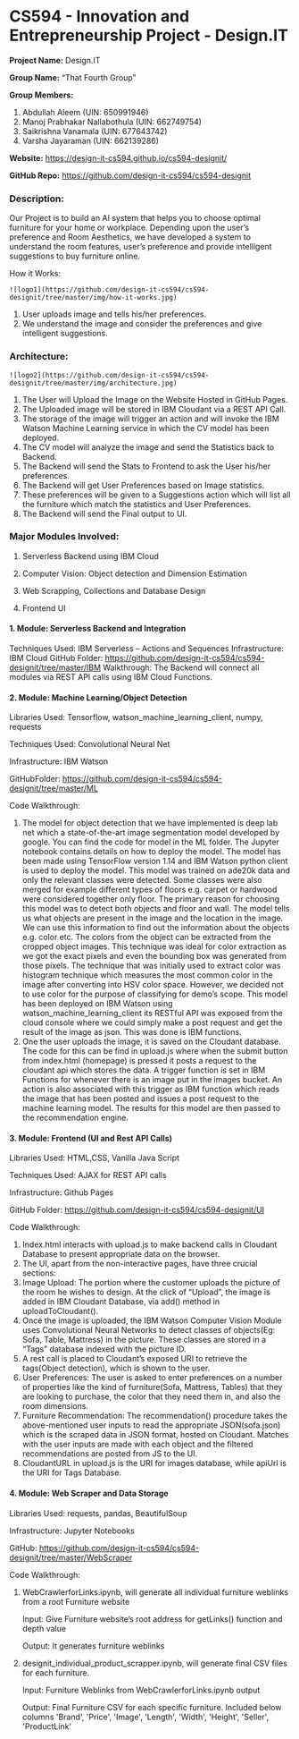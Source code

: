 # CS594 - Innovation and Entrepreneurship Project - Design.IT

__Project Name:__ Design.IT

__Group Name:__ “That Fourth Group”

__Group Members:__
1.	Abdullah Aleem (UIN: 650991946)
2.	Manoj Prabhakar Nallabothula (UIN: 662749754)
3.	Saikrishna Vanamala (UIN: 677643742)
4.	Varsha Jayaraman (UIN: 662139286)

__Website:__ https://design-it-cs594.github.io/cs594-designit/

__GitHub Repo:__ https://github.com/design-it-cs594/cs594-designit

### Description: 

Our Project is to build an AI system that helps you to choose optimal furniture for your home or workplace. Depending upon the user’s preference and Room Aesthetics, we have developed a system to understand the room features, user’s preference and provide intelligent suggestions to buy furniture online.

How it Works:
	
	![logo1](https://github.com/design-it-cs594/cs594-designit/tree/master/img/how-it-works.jpg)

1.	User uploads image and tells his/her preferences.
2.	We understand the image and consider the preferences and give intelligent suggestions.


### Architecture:

	![logo2](https://github.com/design-it-cs594/cs594-designit/tree/master/img/architecture.jpg)

1.	The User will Upload the Image on the Website Hosted in GitHub Pages.
2.	The Uploaded image will be stored in IBM Cloudant via a REST API Call.
3.	The storage of the image will trigger an action and will invoke the IBM Watson Machine Learning service in which the CV model has been deployed.
4.	The CV model will analyze the image and send the Statistics back to Backend.
5.	The Backend will send the Stats to Frontend to ask the User his/her preferences.
6.	The Backend will get User Preferences based on Image statistics.
7.	These preferences will be given to a Suggestions action which will list all the furniture which match the statistics and User Preferences.
8.	The Backend will send the Final output to UI. 


### Major Modules Involved: 

1.	Serverless Backend using IBM Cloud

2.	Computer Vision: Object detection and Dimension Estimation

3.	Web Scrapping, Collections and Database Design

4.	Frontend UI


#### 1.	Module: Serverless Backend and Integration
Techniques Used: IBM Serverless – Actions and Sequences
Infrastructure: IBM Cloud
GitHub Folder: https://github.com/design-it-cs594/cs594-designit/tree/master/IBM
Walkthrough:
The Backend will connect all modules via REST API calls using IBM Cloud Functions.

#### 2.	Module: Machine Learning/Object Detection
Libraries Used: Tensorflow, watson_machine_learning_client, numpy, requests

Techniques Used: Convolutional Neural Net 

Infrastructure: IBM Watson

GitHubFolder: https://github.com/design-it-cs594/cs594-designit/tree/master/ML 

Code Walkthrough:
1.	The model for object detection that we have implemented is deep lab net which a state-of-the-art image segmentation model developed by google. You can find the code for model in the ML folder. The Jupyter notebook contains details on how to deploy the model. The model has been made using TensorFlow version 1.14 and IBM Watson python client is used to deploy the model. This model was trained on ade20k data and only the relevant classes were detected. Some classes were also merged for example different types of floors e.g. carpet or hardwood were considered together only floor. The primary reason for choosing this model was to detect both objects and floor and wall. The model tells us what objects are present in the image and the location in the image. We can use this information to find out the information about the objects e.g. color etc. The colors from the object can be extracted from the cropped object images. This technique was ideal for color extraction as we got the exact pixels and even the bounding box was generated from those pixels. The technique that was initially used to extract color was histogram technique which measures the most common color in the image after converting into HSV color space. However, we decided not to use color for the purpose of classifying for demo’s scope. This model has been deployed on IBM Watson using watson_machine_learning_client its RESTful API was exposed from the cloud console where we could simply make a post request and get the result of the image as json. This was done is IBM functions.
2.	One the user uploads the image, it is saved on the Cloudant database. The code for this can be find in upload.js where when the submit button from index.html (homepage) is pressed it posts a request to the cloudant api which stores the data. A trigger function is set in IBM Functions for whenever there is an image put in the images bucket. An action is also associated with this trigger as IBM function which reads the image that has been posted and issues a post request to the machine learning model. The results for this model are then passed to the recommendation engine.

#### 3.	Module: Frontend (UI and Rest API Calls)           
Libraries Used: HTML,CSS, Vanilla Java Script           

Techniques Used: AJAX for REST API calls

Infrastructure: Github Pages

GitHub Folder: https://github.com/design-it-cs594/cs594-designit/UI

Code Walkthrough:
1.	Index.html interacts with upload.js to make backend calls in Cloudant Database to present appropriate data on the browser.
2.	The UI, apart from the non-interactive pages, have three crucial sections: 
3.	Image Upload: The portion where the customer uploads the picture of the room he wishes to design. At the click of “Upload”, the image is added in IBM Cloudant Database, via add() method in uploadToCloudant().
4.	Once the image is uploaded, the IBM Watson Computer Vision Module uses Convolutional Neural Networks to detect classes of objects(Eg: Sofa, Table, Mattress) in the picture. These classes are stored in a “Tags” database indexed with the picture ID.
5.	A rest call is placed to Cloudant’s exposed URI to retrieve the tags(Object detection), which is shown to the user.
6.	User Preferences: The user is asked to enter preferences on a number of properties like the kind of furniture(Sofa, Mattress, Tables) that they are looking to purchase, the color that they need them in, and also the room dimensions.
7.	Furniture Recommendation: The recommendation() procedure takes the above-mentioned user inputs to read the appropriate JSON(sofa.json) which is the scraped data in JSON format, hosted on Cloudant. Matches with the user inputs are made with each object and the filtered recommendations are posted from JS to the UI.
8.	CloudantURL in upload.js is the URI for images database, while apiUrl is the URI for Tags Database.


#### 4.	Module: Web Scraper and Data Storage
Libraries Used: requests, pandas, BeautifulSoup

Infrastructure: Jupyter Notebooks

GitHub: https://github.com/design-it-cs594/cs594-designit/tree/master/WebScraper

Code Walkthrough:
1. WebCrawlerforLinks.ipynb, will generate all individual furniture weblinks from a root Furniture website

	Input: Give Furniture website’s root address for getLinks() function and depth value
	
	Output: It generates furniture weblinks
2. designit_individual_product_scrapper.ipynb, will generate final CSV files for each furniture.

	Input: Furniture Weblinks from WebCrawlerforLinks.ipynb output
	
	Output:
	Final Furniture CSV for each specific furniture. Included below columns
	'Brand', 'Price', 'Image', 'Length', 'Width', 'Height', 'Seller', 'ProductLink'
